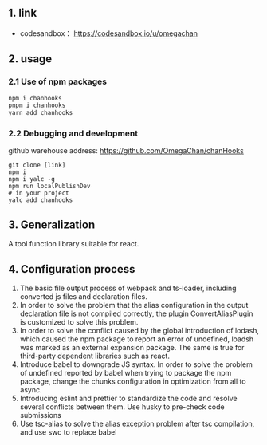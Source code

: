 ## 1. link
- codesandbox： https://codesandbox.io/u/omegachan
## 2. usage
### 2.1 Use of npm packages
```bash
npm i chanhooks
pnpm i chanhooks
yarn add chanhooks
```
### 2.2 Debugging and development
github warehouse address: https://github.com/OmegaChan/chanHooks
```
git clone [link]
npm i
npm i yalc -g
npm run localPublishDev
# in your project
yalc add chanhooks
```
## 3. Generalization
A tool function library suitable for react.
## 4. Configuration process
1. The basic file output process of webpack and ts-loader, including converted js files and declaration files.
2. In order to solve the problem that the alias configuration in the output declaration file is not compiled correctly, the plugin ConvertAliasPlugin is customized to solve this problem.
3. In order to solve the conflict caused by the global introduction of lodash, which caused the npm package to report an error of undefined, loadsh was marked as an external expansion package. The same is true for third-party dependent libraries such as react.
4. Introduce babel to downgrade JS syntax. In order to solve the problem of undefined reported by babel when trying to package the npm package, change the chunks configuration in optimization from all to async.
5. Introducing eslint and prettier to standardize the code and resolve several conflicts between them. Use husky to pre-check code submissions
6. Use tsc-alias to solve the alias exception problem after tsc compilation, and use swc to replace babel